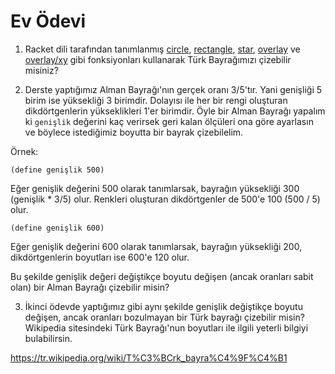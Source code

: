 # Ev Ödevi

1. Racket dili tarafından tanımlanmış [circle](../misc/documentation.md#circle), [rectangle](../misc/documentation.md#rectangle), [star](../misc/documentation.md#star), [overlay](../misc/documentation.md#overlay) ve [overlay/xy](../misc/documentation.md#overlayxy) gibi fonksiyonları kullanarak Türk Bayrağımızı çizebilir misiniz?

2. Derste yaptığımız Alman Bayrağı'nın gerçek oranı 3/5'tır. Yani genişliği 5 birim ise yüksekliği 3 birimdir. Dolayısı ile her bir rengi oluşturan dikdörtgenlerin yükseklikleri 1'er birimdir. Öyle bir Alman Bayrağı yapalım ki `genişlik` değerini kaç verirsek geri kalan ölçüleri ona göre ayarlasın ve böylece istediğimiz boyutta bir bayrak çizebilelim.

Örnek:

```
(define genişlik 500)
```

Eğer genişlik değerini 500 olarak tanımlarsak, bayrağın yüksekliği 300 (genişlik \* 3/5) olur. Renkleri oluşturan dikdörtgenler de 500'e 100 (500 / 5) olur.

```
(define genişlik 600)
```

Eğer genişlik değerini 600 olarak tanımlarsak, bayrağın yüksekliği 200, dikdörtgenlerin boyutları ise 600'e 120 olur.

Bu şekilde genişlik değeri değiştikçe boyutu değişen (ancak oranları sabit olan) bir Alman Bayrağı çizebilir misin?

3. İkinci ödevde yaptığımız gibi aynı şekilde genişlik değiştikçe boyutu değişen, ancak oranları bozulmayan bir Türk bayrağı çizebilir misin? Wikipedia sitesindeki Türk Bayrağı'nun boyutları ile ilgili yeterli bilgiyi bulabilirsin.

https://tr.wikipedia.org/wiki/T%C3%BCrk_bayra%C4%9F%C4%B1
